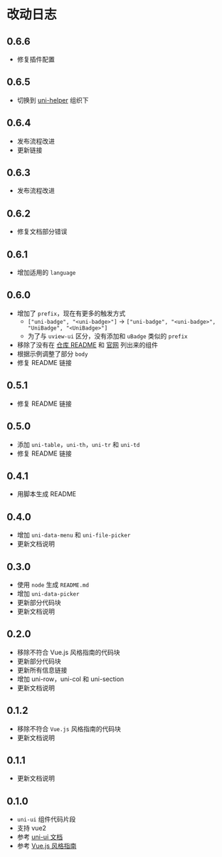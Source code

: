 # 改动日志

## 0.6.6

- 修复插件配置

## 0.6.5

- 切换到 [uni-helper](https://github.com/uni-helper) 组织下

## 0.6.4

- 发布流程改进
- 更新链接

## 0.6.3

- 发布流程改进

## 0.6.2

- 修复文档部分错误

## 0.6.1

- 增加适用的 `language`

## 0.6.0

- 增加了 `prefix`，现在有更多的触发方式
  - `["uni-badge", "<uni-badge>"]` -> `["uni-badge", "<uni-badge>", "UniBadge", "<UniBadge>"]`
  - 为了与 `uview-ui` 区分，没有添加和 `uBadge` 类似的 `prefix`
- 移除了没有在 [仓库 README](https://github.com/dcloudio/uni-ui) 和 [官网](https://uniapp.dcloud.io/component/uniui/uni-ui) 列出来的组件
- 根据示例调整了部分 `body`
- 修复 README 链接

## 0.5.1

- 修复 README 链接

## 0.5.0

- 添加 `uni-table`，`uni-th`，`uni-tr` 和 `uni-td`
- 修复 README 链接

## 0.4.1

- 用脚本生成 README

## 0.4.0

- 增加 `uni-data-menu` 和 `uni-file-picker`
- 更新文档说明

## 0.3.0

- 使用 `node` 生成 `README.md`
- 增加 `uni-data-picker`
- 更新部分代码块
- 更新文档说明

## 0.2.0

- 移除不符合 Vue.js 风格指南的代码块
- 更新部分代码块
- 更新所有信息链接
- 增加 uni-row，uni-col 和 uni-section
- 更新文档说明

## 0.1.2

- 移除不符合 `Vue.js` 风格指南的代码块
- 更新文档说明

## 0.1.1

- 更新文档说明

## 0.1.0

- `uni-ui` 组件代码片段
- 支持 vue2
- 参考 [uni-ui 文档](https://github.com/dcloudio/uni-ui#readme)
- 参考 [Vue.js 风格指南](https://cn.vuejs.org/v2/style-guide/index.html)

